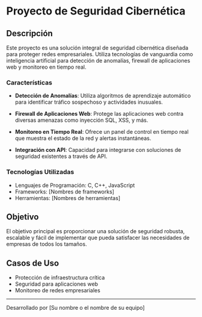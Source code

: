 # Proyecto de Seguridad Cibernética

## Descripción

Este proyecto es una solución integral de seguridad cibernética diseñada para proteger redes empresariales. Utiliza tecnologías de vanguardia como inteligencia artificial para detección de anomalías, firewall de aplicaciones web y monitoreo en tiempo real. 

### Características

- **Detección de Anomalías**: Utiliza algoritmos de aprendizaje automático para identificar tráfico sospechoso y actividades inusuales.
  
- **Firewall de Aplicaciones Web**: Protege las aplicaciones web contra diversas amenazas como inyección SQL, XSS, y más.

- **Monitoreo en Tiempo Real**: Ofrece un panel de control en tiempo real que muestra el estado de la red y alertas instantáneas.

- **Integración con API**: Capacidad para integrarse con soluciones de seguridad existentes a través de API.

### Tecnologías Utilizadas

- Lenguajes de Programación: C, C++, JavaScript
- Frameworks: [Nombres de frameworks]
- Herramientas: [Nombres de herramientas]

## Objetivo

El objetivo principal es proporcionar una solución de seguridad robusta, escalable y fácil de implementar que pueda satisfacer las necesidades de empresas de todos los tamaños.

## Casos de Uso

- Protección de infraestructura crítica
- Seguridad para aplicaciones web
- Monitoreo de redes empresariales

---

Desarrollado por [Su nombre o el nombre de su equipo]
